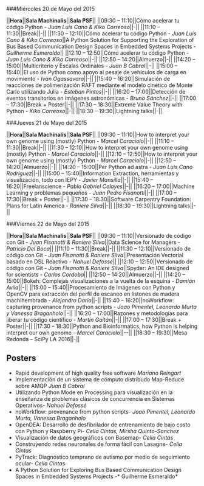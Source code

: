 ###Miércoles 20 de Mayo del 2015

||**Hora**||**Sala Machinalis**||**Sala PSF**||
||09:30 – 11:10||Cómo acelerar tu código Python - *Juan Luis Cano & Kiko Correoso*||-||
||11:10 – 11:30||Break||-||
||11:30 – 12:10||Cómo acelerar tu código Python - *Juan Luis Cano & Kiko Correoso*||A Python Solution for Supporting the Exploration of Bus Based Communication Design Spaces in Embedded Systems Projects - *Guilherme Esmeraldo*||
||12:10 – 12:50||Cómo acelerar tu código Python - *Juan Luis Cano & Kiko Correoso*||-||
||12:50 – 14:20||Almuerzo||-||
||14:20 – 15:00||Multicriterio y Escalas Ordinales - *Juan B Cabral*||-||
||15:00 – 15:40||El uso de Python como apoyo al pesaje de vehículos de carga en movimiento -  *Ivan Ogassavara*||-||
||15:40 – 16:20||Simulación de reacciones de polimerización RAFT mediante el modelo cinético de Monte Carlo utilizando Julia - *Esteban Pintos*||-||
||16:20 – 17:00||Detección de eventos transitorios en imágenes astronómicas - *Bruno Sánchez*||-||
||17:00 – 17:30||Break + Poster||-||
||17:30 – 18:30||Extreme Value Theory with Python - *Kiko Correoso*||-||
||18:30 – 19:30||Lightning talks||-||


###Jueves 21 de Mayo del 2015

||**Hora**||**Sala Machinalis**||**Sala PSF**||
||09:30 – 11:10||How to interpret your own genome using (mostly) Python - *Marcel Caraciolo*||-||
||11:10 – 11:30||Break||-||
||11:30 – 12:10||How to interpret your own genome using (mostly) Python - *Marcel Caraciolo*||-||
||12:10 – 12:50||How to interpret your own genome using (mostly) Python - *Marcel Caraciolo*||-||
||12:50 – 14:20||Almuerzo||-||
||14:20 – 15:00||Per Python ad astra - *Juan Luis Cano Rodríguez*||-||
||15:00 – 15:40||Information Extraction, herramientas y visualización, todo con IEPY - *Javier Mansilla*||-||
||15:40 – 16:20||Freelanscience - *Pablo Gabriel Celayes*||-||
||16:20 – 17:00||Machine Learning y problemas pequeños - *Juan Pedro Fisanotti*||-||
||17:00 – 17:30||Break + Poster||-||
||17:30 – 18:30||Software Carpentry Foundation: Plans for Latin America - *Raniere Silva*||-||
||18:30 – 19:30||Lightning talks||-||

###Viernes 22 de Mayo del 2015

||**Hora**||**Sala Machinalis**||**Sala PSF**||
||09:30 – 11:10||Versionado de código con Git - *Juan Fisanotti & Raniere Silva*||Data Science for Managers - *Patricio Del Boca*||
||11:10 – 11:30||Break||-||
||11:30 – 12:10||Versionado de código con Git - *Juan Fisanotti & Raniere Silva*||Presentación Vectorial basado en DSL Reactivo - *Nahuel Defossé*||
||12:10 – 12:50||Versionado de código con Git - *Juan Fisanotti & Raniere Silva*||Spyder: An IDE designed for scientists - *Carlos Cordoba*||
||12:50 – 14:20||Almuerzo||-||
||14:20 – 15:00||Bokeh: Complejas visualizaciones a la vuelta de la esquina - *Damián Avila*||-||
||15:00 – 15:40||Procesamiento de Imágenes con Python y OpenCV para extracción del perfil de escaneo en listones de madera machihembrada - *Alejandro Dario*||-||
||15:40 – 16:20||noWorkflow: capturing provenance from python scripts - *Joao Pimentel, Leonardo Murta y Vanessa Braganholo*||-||
||16:20 – 17:00||Razones y metodologías para liberar tu código científico - *Martín Gaitán*||-||
||17:00 – 17:30||Break + Poster||-||
||17:30 – 18:30||Python and Bioinformatics, how Python is helping interpret our own genome - *Marcel Caraciolo*||--||
||18:30 – 19:30||Mesa Redonda – SciPy LA 2016||-||

## Posters

- Rapid development of high quality free software   *Mariano Reingart*
- Implementación de un sistema de cómputo distribudo Map-Reduce sobre AMQP *Juan B Cabral*
- Utilizando Python Mode en Processing para visualización en la enseñanza de problemas clásicos de concurrencia en Sistemas Operativos- *Nahuel Defossé*
- noWorkflow: provenance from python scripts- *Joao Pimentel, Leonardo Murta, Vanessa Braganholo*
- OpenDEA: Desarrollo de desfibrilador de entrenamiento de bajo costo con Python y Raspberry Pi- *Celia Cintas, Mirsha Quinto-Sanchez*
- Visualización de datos geográficos con Basemap- *Celia Cintas*
- Construyendo redes neuronales de forma fácil con Lasagne- *Celia Cintas*
- PyTrack: Diagnóstico temprano de autismo por medio de seguimiento ocular- *Celia Cintas*
- A Python Solution for Exploring Bus Based Communication Design Spaces in Embedded Systems Projects -* Guilherme Esmeraldo*

